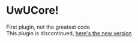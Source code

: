 # UwUCore!

First plugin, not the greatest code<br>
This plugin is discontinued, [here's the new version](https://github.com/UwUAroze/UwUCore/)
